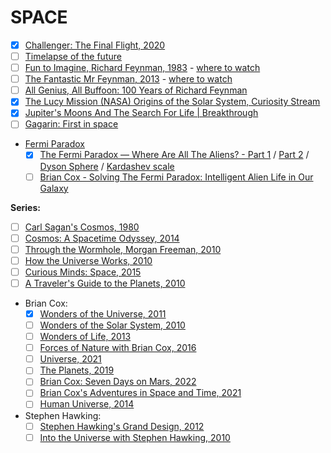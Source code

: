 # SPACE
- [x] [Challenger: The Final Flight, 2020](https://www.netflix.com/nl-en/title/81012137)
- [ ] [Timelapse of the future](https://www.youtube.com/watch?v=uD4izuDMUQA)
- [ ] [Fun to Imagine, Richard Feynman, 1983](https://www.imdb.com/title/tt1118155/?ref_=tt_sims_tt_t_3) - [where to watch](https://www.youtube.com/watch?v=P1ww1IXRfTA)
- [ ] [The Fantastic Mr Feynman, 2013](https://www.imdb.com/title/tt5182420/?ref_=tt_sims_tt_t_3) - [where to watch](https://www.youtube.com/watch?v=H9fjhQMsDW4)
- [ ] [All Genius, All Buffoon: 100 Years of Richard Feynman](https://www.youtube.com/watch?v=A8pBn8S_JPAa)
- [x] [The Lucy Mission (NASA) Origins of the Solar System, Curiosity Stream](https://curiositystream.com/video/6652)
- [x] [Jupiter's Moons And The Search For Life | Breakthrough](https://www.youtube.com/watch?v=6uEwKVVEyGg)
- [ ] [Gagarin: First in space](https://www.imdb.com/title/tt2856930/)
- [Fermi Paradox](https://en.wikipedia.org/wiki/Fermi_paradox)
   - [x] [The Fermi Paradox — Where Are All The Aliens? - Part 1](https://www.youtube.com/watch?v=sNhhvQGsMEc) / [Part 2](https://www.youtube.com/watch?v=1fQkVqno-uI) / [Dyson Sphere](https://en.wikipedia.org/wiki/Dyson_sphere) / [Kardashev scale](https://en.wikipedia.org/wiki/Kardashev_scale)
   - [ ] [Brian Cox - Solving The Fermi Paradox: Intelligent Alien Life in Our Galaxy](https://www.youtube.com/watch?v=KNQuGF03Ve4)    

**Series:**
- [ ] [Carl Sagan's Cosmos, 1980](https://www.imdb.com/title/tt0081846/?ref_=tt_sims_tt_i_5) 
- [ ] [Cosmos: A Spacetime Odyssey, 2014](https://www.imdb.com/title/tt2395695/?ref_=tt_sims_tt_i_7)
- [ ] [Through the Wormhole, Morgan Freeman, 2010](https://www.imdb.com/title/tt1513168/?ref_=tt_sims_tt_i_2)
- [ ] [How the Universe Works, 2010](https://www.imdb.com/title/tt1832668/?ref_=tt_sims_tt_i_1)
- [ ] [Curious Minds: Space, 2015](https://www.imdb.com/title/tt6951516/)
- [ ] [A Traveler's Guide to the Planets, 2010](https://www.imdb.com/title/tt1616205/)
- Brian Cox:
   - [x] [Wonders of the Universe, 2011](https://www.imdb.com/title/tt1854226/?ref_=tt_sims_tt_i_1)
   - [ ] [Wonders of the Solar System, 2010](https://www.imdb.com/title/tt1611787/?ref_=tt_sims_tt_i_2)
   - [ ] [Wonders of Life, 2013](https://www.imdb.com/title/tt2699374/?ref_=tt_sims_tt_i_3)
   - [ ] [Forces of Nature with Brian Cox, 2016](https://www.imdb.com/title/tt5907228/?ref_=tt_sims_tt_i_4)
   - [ ] [Universe, 2021](https://www.imdb.com/title/tt15757074/?ref_=tt_sims_tt_i_7)
   - [ ] [The Planets, 2019](https://www.imdb.com/title/tt10394800/?ref_=tt_sims_tt_i_1)
   - [ ] [Brian Cox: Seven Days on Mars, 2022](https://www.imdb.com/title/tt19857396/?ref_=tt_sims_tt_i_2)
   - [ ] [Brian Cox's Adventures in Space and Time, 2021](https://www.imdb.com/title/tt14716416/)
   - [ ] [Human Universe, 2014](https://www.imdb.com/title/tt4162128/?ref_=tt_sims_tt_i_6)
- Stephen Hawking:
   - [ ] [Stephen Hawking's Grand Design, 2012](https://www.imdb.com/title/tt2203380/?ref_=tt_tpks_tt_i_1_pd_tp1_pbr_ic)
   - [ ] [Into the Universe with Stephen Hawking, 2010](https://www.imdb.com/title/tt1655078/?ref_=tt_sims_tt_i_1)
